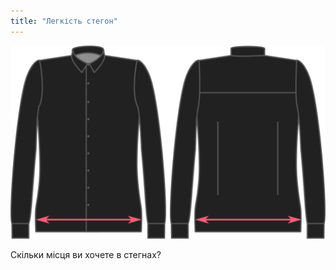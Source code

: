 ```yaml
---
title: "Легкість стегон"
---
```


![Легкість стегон](hipsease.svg)

Скільки місця ви хочете в стегнах?





